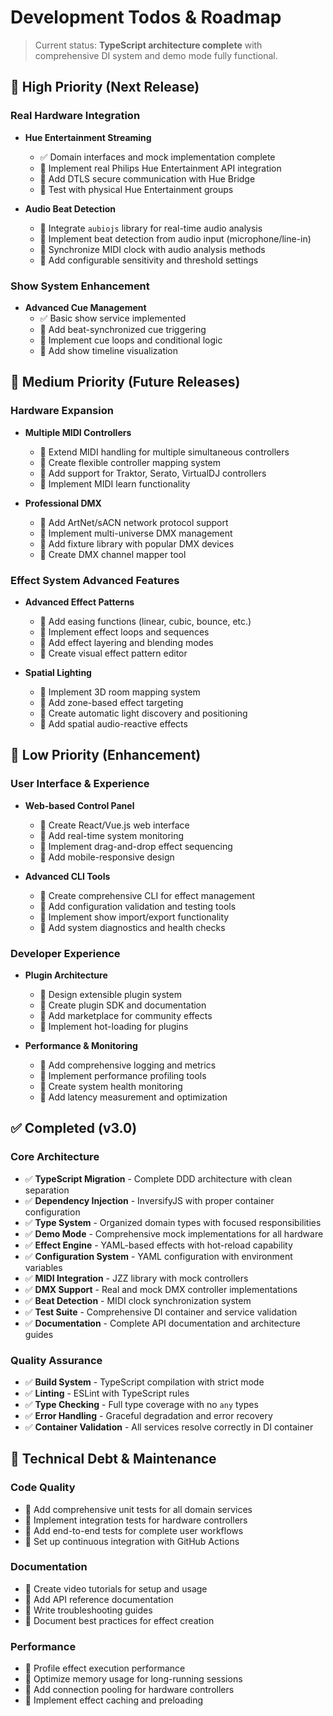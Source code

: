 # Development Todos & Roadmap

> Current status: **TypeScript architecture complete** with comprehensive DI system and demo mode fully functional.

## 🚧 High Priority (Next Release)

### Real Hardware Integration
- **Hue Entertainment Streaming**
  - ✅ Domain interfaces and mock implementation complete
  - 🔄 Implement real Philips Hue Entertainment API integration
  - 🔄 Add DTLS secure communication with Hue Bridge
  - 🔄 Test with physical Hue Entertainment groups

- **Audio Beat Detection**
  - 🔄 Integrate `aubiojs` library for real-time audio analysis
  - 🔄 Implement beat detection from audio input (microphone/line-in)
  - 🔄 Synchronize MIDI clock with audio analysis methods
  - 🔄 Add configurable sensitivity and threshold settings

### Show System Enhancement
- **Advanced Cue Management**
  - ✅ Basic show service implemented
  - 🔄 Add beat-synchronized cue triggering
  - 🔄 Implement cue loops and conditional logic
  - 🔄 Add show timeline visualization

## 🔮 Medium Priority (Future Releases)

### Hardware Expansion
- **Multiple MIDI Controllers**
  - 🔄 Extend MIDI handling for multiple simultaneous controllers
  - 🔄 Create flexible controller mapping system
  - 🔄 Add support for Traktor, Serato, VirtualDJ controllers
  - 🔄 Implement MIDI learn functionality

- **Professional DMX**
  - 🔄 Add ArtNet/sACN network protocol support
  - 🔄 Implement multi-universe DMX management
  - 🔄 Add fixture library with popular DMX devices
  - 🔄 Create DMX channel mapper tool

### Effect System Advanced Features
- **Advanced Effect Patterns**
  - 🔄 Add easing functions (linear, cubic, bounce, etc.)
  - 🔄 Implement effect loops and sequences
  - 🔄 Add effect layering and blending modes
  - 🔄 Create visual effect pattern editor

- **Spatial Lighting**
  - 🔄 Implement 3D room mapping system
  - 🔄 Add zone-based effect targeting
  - 🔄 Create automatic light discovery and positioning
  - 🔄 Add spatial audio-reactive effects

## 🎯 Low Priority (Enhancement)

### User Interface & Experience
- **Web-based Control Panel**
  - 🔄 Create React/Vue.js web interface
  - 🔄 Add real-time system monitoring
  - 🔄 Implement drag-and-drop effect sequencing
  - 🔄 Add mobile-responsive design

- **Advanced CLI Tools**
  - 🔄 Create comprehensive CLI for effect management
  - 🔄 Add configuration validation and testing tools
  - 🔄 Implement show import/export functionality
  - 🔄 Add system diagnostics and health checks

### Developer Experience
- **Plugin Architecture**
  - 🔄 Design extensible plugin system
  - 🔄 Create plugin SDK and documentation
  - 🔄 Add marketplace for community effects
  - 🔄 Implement hot-loading for plugins

- **Performance & Monitoring**
  - 🔄 Add comprehensive logging and metrics
  - 🔄 Implement performance profiling tools
  - 🔄 Create system health monitoring
  - 🔄 Add latency measurement and optimization

## ✅ Completed (v3.0)

### Core Architecture
- ✅ **TypeScript Migration** - Complete DDD architecture with clean separation
- ✅ **Dependency Injection** - InversifyJS with proper container configuration
- ✅ **Type System** - Organized domain types with focused responsibilities
- ✅ **Demo Mode** - Comprehensive mock implementations for all hardware
- ✅ **Effect Engine** - YAML-based effects with hot-reload capability
- ✅ **Configuration System** - YAML configuration with environment variables
- ✅ **MIDI Integration** - JZZ library with mock controllers
- ✅ **DMX Support** - Real and mock DMX controller implementations
- ✅ **Beat Detection** - MIDI clock synchronization system
- ✅ **Test Suite** - Comprehensive DI container and service validation
- ✅ **Documentation** - Complete API documentation and architecture guides

### Quality Assurance
- ✅ **Build System** - TypeScript compilation with strict mode
- ✅ **Linting** - ESLint with TypeScript rules
- ✅ **Type Checking** - Full type coverage with no `any` types
- ✅ **Error Handling** - Graceful degradation and error recovery
- ✅ **Container Validation** - All services resolve correctly in DI container

## 🔧 Technical Debt & Maintenance

### Code Quality
- 🔄 Add comprehensive unit tests for all domain services
- 🔄 Implement integration tests for hardware controllers
- 🔄 Add end-to-end tests for complete user workflows
- 🔄 Set up continuous integration with GitHub Actions

### Documentation
- 🔄 Create video tutorials for setup and usage
- 🔄 Add API reference documentation
- 🔄 Write troubleshooting guides
- 🔄 Document best practices for effect creation

### Performance
- 🔄 Profile effect execution performance
- 🔄 Optimize memory usage for long-running sessions
- 🔄 Add connection pooling for hardware controllers
- 🔄 Implement effect caching and preloading
